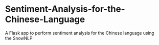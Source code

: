# Sentiment-Analysis-for-the-Chinese-Language
A Flask app to perform sentiment analysis for the Chinese language using the SnowNLP
